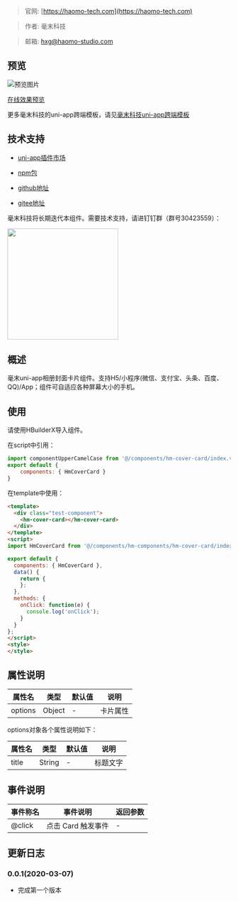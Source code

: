 > 官网: [https://haomo-tech.com](https://haomo-tech.com)

> 作者: 毫末科技

> 邮箱: hxg@haomo-studio.com

## 预览

![预览图片](http://downloads.haomo-tech.com/uniapp/hm-cover-card.png)

[在线效果预览](http://template.uniapp.haomo-tech.com/pages/haomo/test-component/hm-cover-card)

更多毫末科技的uni-app跨端模板，请见[毫末科技uni-app跨端模板](https://haomo-tech.com/sale.html)

## 技术支持

* [uni-app插件市场](https://ext.dcloud.net.cn/plugin?id=1380)

* [npm包](https://www.npmjs.com/package/hm-uniapp-cover-card)

* [github地址](https://github.com/haomo-studio/hm-uniapp-cover-card)

* [gitee地址](https://gitee.com/haomo/hm-uniapp-cover-card)

毫末科技将长期迭代本组件。需要技术支持，请进钉钉群（群号30423559）：

<img width="250" src="http://downloads.haomo-tech.com/%E6%AF%AB%E6%9C%ABuniapp%E7%BB%84%E4%BB%B6%E6%8A%80%E6%9C%AF%E6%94%AF%E6%8C%81.jpg">

## 概述

毫末uni-app相册封面卡片组件。支持H5/小程序(微信、支付宝、头条、百度、QQ)/App；组件可自适应各种屏幕大小的手机。

## 使用

请使用HBuilderX导入组件。

在script中引用：

```javascript
import componentUpperCamelCase from '@/components/hm-cover-card/index.vue'
export default {
    components: { HmCoverCard }
}
```

在template中使用：

```html
<template>
  <div class="test-component">
    <hm-cover-card></hm-cover-card>
  </div>
</template>
<script>
import HmCoverCard from '@/components/hm-components/hm-cover-card/index.vue'

export default {
  components: { HmCoverCard },
  data() {
    return {
    };
  },
  methods: {
    onClick: function(e) {
      console.log('onClick');
    }
  }
};
</script>
<style>
</style>
```

## 属性说明

| 属性名        | 类型     | 默认值 | 说明                                                                       |
|-----------   |---------|--------|----------------------------------------------------------------------------|
| options        | Object  | -      | 卡片属性                                                                   |

options对象各个属性说明如下：

| 属性名        | 类型     | 默认值 | 说明                                                                       |
|-----------   |---------|--------|----------------------------------------------------------------------------|
| title        | String  | -      | 标题文字                                                                   |

## 事件说明

| 事件称名   | 事件说明           | 返回参数 |
|----------|--------------------|----------|
| @click   | 点击 Card 触发事件 | -        |

## 更新日志

### 0.0.1(2020-03-07)

* 完成第一个版本
